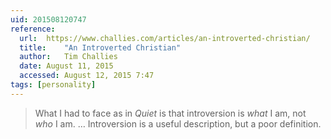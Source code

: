 ```yaml
---
uid: 201508120747
reference:
  url:	https://www.challies.com/articles/an-introverted-christian/
  title:	"An Introverted Christian"
  author:	Tim Challies
  date:	August 11, 2015
  accessed:	August 12, 2015 7:47
tags: [personality]
---
```


> What I had to face as in *Quiet* is that introversion is *what* I am, not *who* I am. … Introversion is a useful description, but a poor definition.
